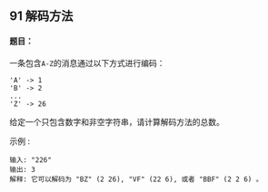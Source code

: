 ## 91 解码方法

#### 题目：

一条包含`A-Z`的消息通过以下方式进行编码：

```
'A' -> 1
'B' -> 2
...
'Z' -> 26
```

给定一个只包含数字和非空字符串，请计算解码方法的总数。

示例 :

```
输入: "226"
输出: 3
解释: 它可以解码为 "BZ" (2 26), "VF" (22 6), 或者 "BBF" (2 2 6) 。
```



